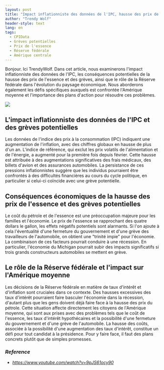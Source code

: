 ```yaml
---
layout: post
title: "Impact inflationniste des données de l'IPC, hausse des prix de l'essence et rôle de la Réserve fédérale"
author: "Trendy Wolf"
header-style: text
lang: en
tags:
  - CPIData
  - Grèves potentielles
  - Prix de l'essence
  - Réserve fédérale
  - Amérique centrale
---
```


Bonjour. Ici TrendyWolf. Dans cet article, nous examinerons l'impact inflationniste des données de l'IPC, les conséquences potentielles de la hausse des prix de l'essence et des grèves, ainsi que le rôle de la Réserve fédérale dans l'évolution du paysage économique. Nous aborderons également les défis spécifiques auxquels est confrontée l'Amérique moyenne et l'importance des plans d'action pour résoudre ces problèmes.

<img
    src="https://i.ytimg.com/vi/9pJS61ocy90/hqdefault.jpg"
/>


## L'impact inflationniste des données de l'IPC et des grèves potentielles
Les données de l'indice des prix à la consommation (IPC) indiquent une augmentation de l'inflation, avec des chiffres globaux en hausse de plus d'un an. L'indice de référence, qui exclut les prix volatils de l'alimentation et de l'énergie, a augmenté pour la première fois depuis février. Cette hausse est attribuée à des augmentations significatives des frais médicaux, des billets d'avion et des assurances automobiles. La persistance de ces pressions inflationnistes suggère que les individus pourraient être confrontés à des difficultés financières au cours du cycle politique, en particulier si celui-ci coïncide avec une grève potentielle.

## Conséquences économiques de la hausse des prix de l'essence et des grèves potentielles
Le coût du pétrole et de l'essence est une préoccupation majeure pour les familles et l'économie. Le prix de l'essence se rapprochant des quatre dollars le gallon, les effets négatifs potentiels sont alarmants. Si l'on ajoute à cela l'éventualité d'une fermeture du gouvernement et d'une grève des travailleurs de l'automobile, on obtient une "trinité impie" pour l'économie. La combinaison de ces facteurs pourrait conduire à une récession. En particulier, l'économie du Michigan pourrait subir des impacts significatifs si trois grands constructeurs automobiles se mettent en grève.

## Le rôle de la Réserve fédérale et l'impact sur l'Amérique moyenne
Les décisions de la Réserve fédérale en matière de taux d'intérêt et d'inflation sont cruciales dans ce contexte. Des hausses excessives des taux d'intérêt pourraient faire basculer l'économie dans la récession, d'autant plus que les gens doivent déjà faire face à la hausse des prix du pétrole. Cette situation affecte directement les citoyens de l'Amérique moyenne, qui sont aux prises avec des problèmes tels que le coût de l'essence, les taux d'intérêt hypothécaires et la possibilité d'une fermeture du gouvernement et d'une grève de l'automobile. La hausse des coûts, associée à la possibilité d'une augmentation des taux d'intérêt, constitue un défi pour tout candidat à la présidence. Pour y faire face, il faut des plans concrets plutôt que de simples promesses.


### _Reference_
- _https://www.youtube.com/watch?v=9pJS61ocy90_

